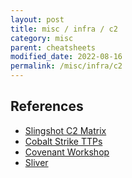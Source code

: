 ```yaml
---
layout: post
title: misc / infra / c2
category: misc
parent: cheatsheets
modified_date: 2022-08-16
permalink: /misc/infra/c2
---
```


## References

- [Slingshot C2 Matrix](https://howto.thec2matrix.com/slingshot-c2-matrix-edition)
- [Cobalt Strike TTPs](https://attack.mitre.org/software/S0154/)
- [Covenant Workshop](https://www.youtube.com/watch?v=oN_0pPI6TYU)
- [Sliver]()

